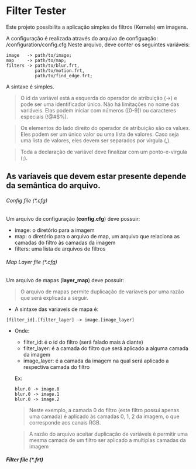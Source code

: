 
# Filter Tester
                                                     

Este projeto possibilita a aplicação simples de filtros (Kernels) em imagens.

A configuração é realizada através do arquivo de configuação: <path>/configuration/config.cfg
  Neste arquivo, deve conter os seguintes variáveis:
  
    image   -> path/to/image;
    map     -> path/to/map;
    filters -> path/to/blur.frt,
               path/to/motion.frt,
               path/to/find_edge.frt;
               
  A sintaxe é simples. 
  
  >O id da variável está a esquerda do operador de atribuição (->) e pode ser uma identificador único. Não há limitações no nome   das variáveis. Elas podem iniciar com números ([0-9]) ou caracteres especiais (!@#$%).
  
  >Os elementos do lado direito do operador de atribuição são os values. Eles podem ser um único valor ou uma lista de valores.   Caso seja uma lista de valores, eles devem ser separados por virgula (,).
  
  >Toda a declaração de variável deve finalizar com um ponto-e-virgula (;).
  
## As varíaveis que devem estar presente depende da semântica do arquivo.

###### Config file (*.cfg)
  Um arquivo de configuração (**config.cfg**) deve possuir:  
  - image: o diretório para a imagem
  - map:   o diretório para o arquivo de map, um arquivo que relaciona as camadas do filtro às camadas da imagem
  - filters: uma lista de arquivos de filtros
    
    
###### Map Layer file (*.cfg)
  Um arquivo de mapas (**layer_map**) deve possuir:
  > O arquivo de mapas permite duplicação de varíaveis por uma razão que será explicada a seguir.
  - A sintaxe das variaveis de mapa é: 
  ```
  [filter_id].[filter_layer] -> image.[image_layer] 
  ```
  - Onde:
    - filter_id: é o id do filtro (será falado mais à diante)
    - filter_layer: é a camada do filtro que será aplicado a alguma camada da imagem
    - image_layer: é a camada da imagem na qual será aplicado a respectiva camada do filtro
    
    Ex: 
    ```
    blur.0 -> image.0
    blur.0 -> image.1
    blur.0 -> image.2
    ```
    > Neste exemplo, a camada 0 do filtro (este filtro possui apenas uma camada) é aplicado às camadas 0, 1, 2 da imagem, o que corresponde aos canais RGB.
    
    > A razão do arquivo aceitar duplicação de variáveis é permitir uma mesma camada de um filtro ser aplicado a multiplas camadas da imagem
    
##### Filter file (*.frt)
    
    

